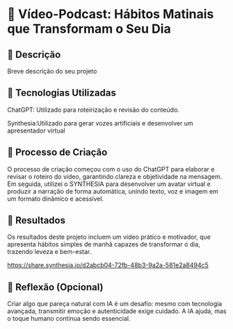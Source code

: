 # 🎥 Vídeo-Podcast: Hábitos Matinais que Transformam o Seu Dia


## 📒 Descrição
Breve descrição do seu projeto

## 🤖 Tecnologias Utilizadas
ChatGPT: Utilizado para roteirização e revisão do conteúdo.

Synthesia:Utilizado para gerar vozes artificiais e desenvolver um apresentador virtual

## 🧐 Processo de Criação
O processo de criação começou com o uso do ChatGPT para elaborar e revisar o roteiro do vídeo, garantindo clareza e objetividade na mensagem. Em seguida, utilizei o SYNTHESIA para desenvolver um avatar virtual e produzir a narração de forma automática, unindo texto, voz e imagem em um formato dinâmico e acessível.

## 🚀 Resultados
Os resultados deste projeto incluem um vídeo prático e motivador, que apresenta hábitos simples de manhã capazes de transformar o dia, trazendo leveza e bem-estar.


https://share.synthesia.io/d2abcb04-72fb-48b3-9a2a-581e2a8494c5

## 💭 Reflexão (Opcional)
Criar algo que pareça natural com IA é um desafio: mesmo com tecnologia avançada, transmitir emoção e autenticidade exige cuidado. A IA ajuda, mas o toque humano continua sendo essencial.
```

